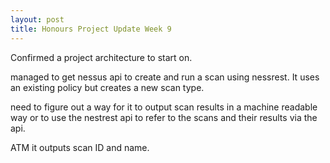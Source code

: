 ```yaml
---
layout: post
title: Honours Project Update Week 9
---
```


Confirmed a project architecture to start on.

managed to get nessus api to create and run a scan using nessrest. It uses an existing policy but creates a new scan type.

need to figure out a way for it to output scan results in a machine readable way or to use the nestrest api to refer to the scans and their results via the api.

ATM it outputs scan ID and name.